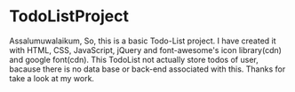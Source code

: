 # TodoListProject
Assalumuwalaikum,
So, this is a basic Todo-List project. I have created it with HTML, CSS, JavaScript, jQuery and font-awesome's icon library(cdn) and google font(cdn). This TodoList not actually store todos of user, bacause there is no data base or back-end associated with this.
Thanks for take a look at my work.
